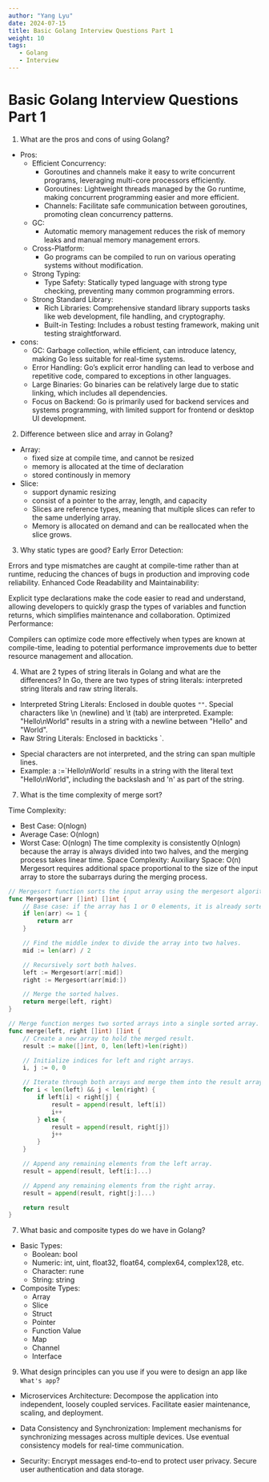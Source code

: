 ```yaml
---
author: "Yang Lyu"
date: 2024-07-15
title: Basic Golang Interview Questions Part 1
weight: 10
tags:
   - Golang
   - Interview
---
```

# Basic Golang Interview Questions Part 1

1. What are the pros and cons of using Golang?
* Pros:
    - Efficient Concurrency:
        - Goroutines and channels make it easy to write concurrent programs, leveraging multi-core processors efficiently.
        - Goroutines: Lightweight threads managed by the Go runtime, making concurrent programming easier and more efficient.
        - Channels: Facilitate safe communication between goroutines, promoting clean concurrency patterns.
    - GC:
        - Automatic memory management reduces the risk of memory leaks and manual memory management errors.
    - Cross-Platform:
        - Go programs can be compiled to run on various operating systems without modification.
    - Strong Typing:
        - Type Safety: Statically typed language with strong type checking, preventing many common programming errors.
    - Strong Standard Library:
        - Rich Libraries: Comprehensive standard library supports tasks like web development, file handling, and cryptography.
        - Built-in Testing: Includes a robust testing framework, making unit testing straightforward.
* cons:
    - GC: Garbage collection, while efficient, can introduce latency, making Go less suitable for real-time systems.
    - Error Handling: Go’s explicit error handling can lead to verbose and repetitive code, compared to exceptions in other languages.
    - Large Binaries: Go binaries can be relatively large due to static linking, which includes all dependencies.
    - Focus on Backend: Go is primarily used for backend services and systems programming, with limited support for frontend or desktop UI development.

2. Difference between slice and array in Golang?

- Array:
    * fixed size at compile time, and cannot be resized
    * memory is allocated at the time of declaration
    * stored continously in memory
- Slice:
    * support dynamic resizing
    * consist of a pointer to the array, length, and capacity
    * Slices are reference types, meaning that multiple slices can refer to the same underlying array.
    * Memory is allocated on demand and can be reallocated when the slice grows.

3. Why static types are good?
   Early Error Detection:

Errors and type mismatches are caught at compile-time rather than at runtime, reducing the chances of bugs in production and improving code reliability.
Enhanced Code Readability and Maintainability:

Explicit type declarations make the code easier to read and understand, allowing developers to quickly grasp the types of variables and function returns, which simplifies maintenance and collaboration.
Optimized Performance:

Compilers can optimize code more effectively when types are known at compile-time, leading to potential performance improvements due to better resource management and allocation.

4. What are 2 types of string literals in Golang and what are the differences?
   In Go, there are two types of string literals: interpreted string literals and raw string literals.
* Interpreted String Literals:
  Enclosed in double quotes `""`.
  Special characters like \n (newline) and \t (tab) are interpreted.
  Example: "Hello\nWorld" results in a string with a newline between "Hello" and "World".
* Raw String Literals:
  Enclosed in backticks \`.
- Special characters are not interpreted, and the string can span multiple lines.
- Example: a :=\`Hello\nWorld\` results in a string with the literal text "Hello\nWorld", including the backslash and 'n' as part of the string.

7. What is the time complexity of merge sort?

Time Complexity:
- Best Case: O(nlogn)
- Average Case: O(nlogn)
- Worst Case: O(nlogn)
  The time complexity is consistently O(nlogn) because the array is always divided into two halves, and the merging process takes linear time.
  Space Complexity:
  Auxiliary Space:
  O(n)
  Mergesort requires additional space proportional to the size of the input array to store the subarrays during the merging process.
```go
// Mergesort function sorts the input array using the mergesort algorithm.
func Mergesort(arr []int) []int {
    // Base case: if the array has 1 or 0 elements, it is already sorted.
    if len(arr) <= 1 {
        return arr
    }

    // Find the middle index to divide the array into two halves.
    mid := len(arr) / 2

    // Recursively sort both halves.
    left := Mergesort(arr[:mid])
    right := Mergesort(arr[mid:])

    // Merge the sorted halves.
    return merge(left, right)
}

// Merge function merges two sorted arrays into a single sorted array.
func merge(left, right []int) []int {
    // Create a new array to hold the merged result.
    result := make([]int, 0, len(left)+len(right))

    // Initialize indices for left and right arrays.
    i, j := 0, 0

    // Iterate through both arrays and merge them into the result array.
    for i < len(left) && j < len(right) {
        if left[i] < right[j] {
            result = append(result, left[i])
            i++
        } else {
            result = append(result, right[j])
            j++
        }
    }

    // Append any remaining elements from the left array.
    result = append(result, left[i:]...)

    // Append any remaining elements from the right array.
    result = append(result, right[j:]...)

    return result
}
```
7. What basic and composite types do we have in Golang?
* Basic Types:
    - Boolean: bool
    - Numeric: int, uint, float32, float64, complex64, complex128, etc.
    - Character: rune
    - String: string
* Composite Types:
    - Array
    - Slice
    - Struct
    - Pointer
    - Function Value
    - Map
    - Channel
    - Interface

9. What design principles can you use if you were to design an app like `What's app`?

- Microservices Architecture:
  Decompose the application into independent, loosely coupled services.
  Facilitate easier maintenance, scaling, and deployment.

- Data Consistency and Synchronization:
  Implement mechanisms for synchronizing messages across multiple devices.
  Use eventual consistency models for real-time communication.

- Security:
  Encrypt messages end-to-end to protect user privacy.
  Secure user authentication and data storage.